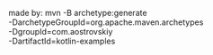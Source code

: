 made by: 
mvn -B archetype:generate \
  -DarchetypeGroupId=org.apache.maven.archetypes \
  -DgroupId=com.aostrovskiy \
  -DartifactId=kotlin-examples